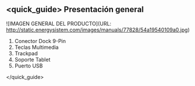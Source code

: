## <quick_guide> Presentación general

![IMAGEN GENERAL DEL PRODUCTO](URL: http://static.energysistem.com/images/manuals/77828/54a19540109a0.jpg)

1. Conector Dock 9-Pin
2. Teclas Multimedia
3. Trackpad
4. Soporte Tablet
5. Puerto USB

</quick_guide>
